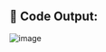 ## 🧩 Code Output:
![image](https://user-images.githubusercontent.com/92979885/181823126-63ababb8-f653-4347-a94d-d73363dd5d4e.png)
